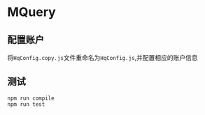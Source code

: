 # MQuery

## 配置账户
将`HqConfig.copy.js`文件重命名为`HqConfig.js`,并配置相应的账户信息


## 测试
```
npm run compile
npm run test
```